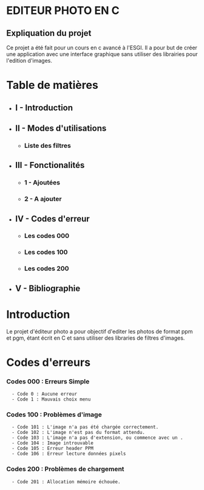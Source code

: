 # EDITEUR PHOTO EN C 

## Expliquation du projet

Ce projet a été fait pour un cours en c avancé à l'ESGI. Il a pour but de créer une application avec une interface graphique sans utiliser des librairies pour l'edition d'images.

# Table de matières
- ## I - Introduction
- ## II - Modes d'utilisations 
    - ### Liste des filtres
- ## III - Fonctionalités
    - ### 1 - Ajoutées
    - ### 2 - A ajouter 
- ## IV - Codes d'erreur
    - ### Les codes 000
    - ### Les codes 100
    - ### Les codes 200
- ## V - Bibliographie


# Introduction 
Le projet d'éditeur photo a pour objectif d'editer les photos de format ppm et pgm, étant écrit en C et sans utiliser des libraries de filtres d'images.

# Codes d'erreurs
### Codes 000 : Erreurs Simple
      - Code 0 : Aucune erreur
      - Code 1 : Mauvais choix menu
### Codes 100 : Problèmes d'image
      - Code 101 : L'image n'a pas été chargée correctement.
      - Code 102 : L'image n'est pas du format attendu.
      - Code 103 : L'image n'a pas d'extension, ou commence avec un .
      - Code 104 : Image introuvable
      - Code 105 : Erreur header PPM
      - Code 106 : Erreur lecture données pixels
### Codes 200 : Problèmes de chargement
      - Code 201 : Allocation mémoire échouée.